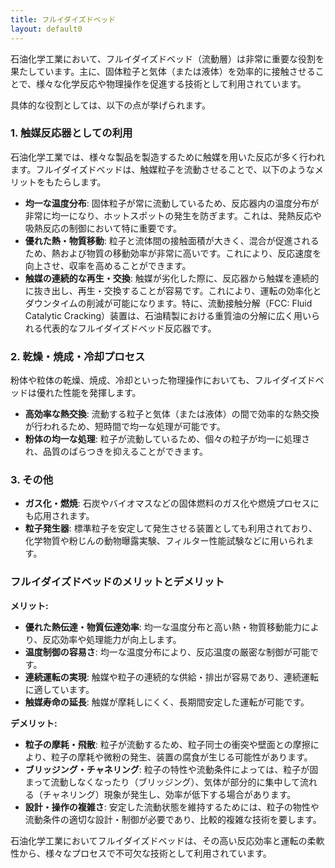 ```yaml
---
title: フルイダイズドベッド
layout: default0
---
```

石油化学工業において、フルイダイズドベッド（流動層）は非常に重要な役割を果たしています。主に、固体粒子と気体（または液体）を効率的に接触させることで、様々な化学反応や物理操作を促進する技術として利用されています。

具体的な役割としては、以下の点が挙げられます。

### 1. 触媒反応器としての利用
石油化学工業では、様々な製品を製造するために触媒を用いた反応が多く行われます。フルイダイズドベッドは、触媒粒子を流動させることで、以下のようなメリットをもたらします。

* **均一な温度分布**: 固体粒子が常に流動しているため、反応器内の温度分布が非常に均一になり、ホットスポットの発生を防ぎます。これは、発熱反応や吸熱反応の制御において特に重要です。
* **優れた熱・物質移動**: 粒子と流体間の接触面積が大きく、混合が促進されるため、熱および物質の移動効率が非常に高いです。これにより、反応速度を向上させ、収率を高めることができます。
* **触媒の連続的な再生・交換**: 触媒が劣化した際に、反応器から触媒を連続的に抜き出し、再生・交換することが容易です。これにより、運転の効率化とダウンタイムの削減が可能になります。特に、流動接触分解（FCC: Fluid Catalytic Cracking）装置は、石油精製における重質油の分解に広く用いられる代表的なフルイダイズドベッド反応器です。

### 2. 乾燥・焼成・冷却プロセス
粉体や粒体の乾燥、焼成、冷却といった物理操作においても、フルイダイズドベッドは優れた性能を発揮します。

* **高効率な熱交換**: 流動する粒子と気体（または液体）の間で効率的な熱交換が行われるため、短時間で均一な処理が可能です。
* **粉体の均一な処理**: 粒子が流動しているため、個々の粒子が均一に処理され、品質のばらつきを抑えることができます。

### 3. その他
* **ガス化・燃焼**: 石炭やバイオマスなどの固体燃料のガス化や燃焼プロセスにも応用されます。
* **粒子発生器**: 標準粒子を安定して発生させる装置としても利用されており、化学物質や粉じんの動物曝露実験、フィルター性能試験などに用いられます。

### フルイダイズドベッドのメリットとデメリット

**メリット:**
* **優れた熱伝達・物質伝達効率**: 均一な温度分布と高い熱・物質移動能力により、反応効率や処理能力が向上します。
* **温度制御の容易さ**: 均一な温度分布により、反応温度の厳密な制御が可能です。
* **連続運転の実現**: 触媒や粒子の連続的な供給・排出が容易であり、連続運転に適しています。
* **触媒寿命の延長**: 触媒が摩耗しにくく、長期間安定した運転が可能です。

**デメリット:**
* **粒子の摩耗・飛散**: 粒子が流動するため、粒子同士の衝突や壁面との摩擦により、粒子の摩耗や微粉の発生、装置の腐食が生じる可能性があります。
* **ブリッジング・チャネリング**: 粒子の特性や流動条件によっては、粒子が固まって流動しなくなったり（ブリッジング）、気体が部分的に集中して流れる（チャネリング）現象が発生し、効率が低下する場合があります。
* **設計・操作の複雑さ**: 安定した流動状態を維持するためには、粒子の物性や流動条件の適切な設計・制御が必要であり、比較的複雑な技術を要します。

石油化学工業においてフルイダイズドベッドは、その高い反応効率と運転の柔軟性から、様々なプロセスで不可欠な技術として利用されています。